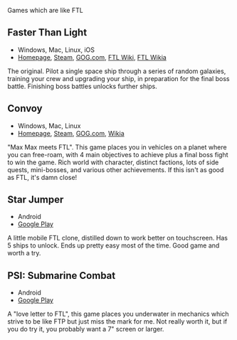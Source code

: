 Games which are like FTL

## Faster Than Light

* Windows, Mac, Linux, iOS
* [Homepage](http://www.ftlgame.com/), [Steam](http://store.steampowered.com/app/212680/), [GOG.com](https://www.gog.com/game/faster_than_light), [FTL Wiki](http://ftlwiki.com/), [FTL Wikia](http://ftl.wikia.com/)

The original. Pilot a single space ship through a series of random galaxies, training your crew and upgrading your ship, in preparation for the final boss battle. Finishing boss battles unlocks further ships.

## Convoy

* Windows, Mac, Linux
* [Homepage](http://convoy-games.com/), [Steam](http://store.steampowered.com/app/318230/), [GOG.com](https://www.gog.com/game/convoy), [Wikia](http://convoy-game.wikia.com/)

"Max Max meets FTL". This game places you in vehicles on a planet where you can free-roam, with 4 main objectives to achieve plus a final boss fight to win the game. Rich world with character, distinct factions, lots of side quests, mini-bosses, and various other achievements. If this isn't as good as FTL, it's damn close!

## Star Jumper

* Android
* [Google Play](https://play.google.com/store/apps/details?id=com.dmdsoftware.starjumper)

A little mobile FTL clone, distilled down to work better on touchscreen. Has 5 ships to unlock. Ends up pretty easy most of the time. Good game and worth a try.

## PSI: Submarine Combat

* Android
* [Google Play](https://play.google.com/store/apps/details?id=com.exanosoftware.psi)

A "love letter to FTL", this game places you underwater in mechanics which strive to be like FTP but just miss the mark for me. Not really worth it, but if you do try it, you probably want a 7" screen or larger.